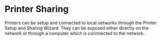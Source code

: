 # Printer Sharing

Printers can be setup and connected to local networks through the Printer Setup and Sharing Wizard. They can be exposed either directly on the network or through a computer which is connnected to the network.

